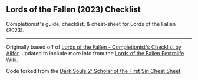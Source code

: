 ## Lords of the Fallen (2023) Checklist

Completionist's guide, checklist, & cheat-sheet for Lords of the Fallen (2023).

---

Originally based off of [Lords of the Fallen - Completionist's Checklist by Alifer](https://www.reddit.com/r/LordsoftheFallen/comments/17cziuv/lords_of_the_fallen_completionists_checklist_by/), updated to include more info from the [Lords of the Fallen Fextralife Wiki](https://thelordsofthefallen.wiki.fextralife.com/).

Code forked from the [Dark Souls 2: Scholar of the First Sin Cheat Sheet](https://github.com/xenevel/dark-souls-2-sotfs-cheat-sheet).
